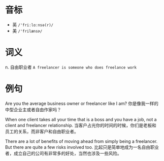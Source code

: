 # 音标

- 英 `/'friːlɑːnsə(r)/`
- 美 `/'frilænsɚ/`

# 词义

n. 自由职业者
`A freelancer is someone who does freelance work`

# 例句

Are you the average business owner or freelancer like I am?
你是像我一样的中型企业主或者自由作家吗？

When one client takes all your time that is a boss and you have a job, not a client and freelancer relationship.
当客户占光你的时间的时候，你们是老板和员工的关系，而非客户和自由职业者。

There are a lot of benefits of moving ahead from simply being a freelancer. But there are quite a few risks involved too.
比起只是简单地成为一名自由职业者，成立自己的公司有非常多的好处，当然也涉及一些风险。


